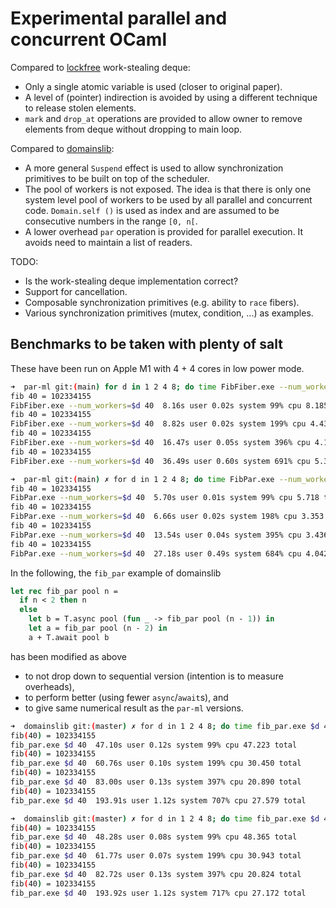 # Experimental parallel and concurrent OCaml

Compared to [lockfree](https://github.com/ocaml-multicore/lockfree)
work-stealing deque:

- Only a single atomic variable is used (closer to original paper).
- A level of (pointer) indirection is avoided by using a different technique to
  release stolen elements.
- `mark` and `drop_at` operations are provided to allow owner to remove elements
  from deque without dropping to main loop.

Compared to [domainslib](https://github.com/ocaml-multicore/domainslib):

- A more general `Suspend` effect is used to allow synchronization primitives to
  be built on top of the scheduler.
- The pool of workers is not exposed. The idea is that there is only one system
  level pool of workers to be used by all parallel and concurrent code.
  `Domain.self ()` is used as index and are assumed to be consecutive numbers in
  the range `[0, n[`.
- A lower overhead `par` operation is provided for parallel execution. It avoids
  need to maintain a list of readers.

TODO:

- Is the work-stealing deque implementation correct?
- Support for cancellation.
- Composable synchronization primitives (e.g. ability to `race` fibers).
- Various synchronization primitives (mutex, condition, ...) as examples.

## Benchmarks to be taken with plenty of salt

These have been run on Apple M1 with 4 + 4 cores in low power mode.

```sh
➜  par-ml git:(main) for d in 1 2 4 8; do time FibFiber.exe --num_workers=$d 40; done
fib 40 = 102334155
FibFiber.exe --num_workers=$d 40  8.16s user 0.02s system 99% cpu 8.185 total
fib 40 = 102334155
FibFiber.exe --num_workers=$d 40  8.82s user 0.02s system 199% cpu 4.437 total
fib 40 = 102334155
FibFiber.exe --num_workers=$d 40  16.47s user 0.05s system 396% cpu 4.165 total
fib 40 = 102334155
FibFiber.exe --num_workers=$d 40  36.49s user 0.60s system 691% cpu 5.366 total
```

```sh
➜  par-ml git:(main) ✗ for d in 1 2 4 8; do time FibPar.exe --num_workers=$d 40; done
fib 40 = 102334155
FibPar.exe --num_workers=$d 40  5.70s user 0.01s system 99% cpu 5.718 total
fib 40 = 102334155
FibPar.exe --num_workers=$d 40  6.66s user 0.02s system 198% cpu 3.353 total
fib 40 = 102334155
FibPar.exe --num_workers=$d 40  13.54s user 0.04s system 395% cpu 3.436 total
fib 40 = 102334155
FibPar.exe --num_workers=$d 40  27.18s user 0.49s system 684% cpu 4.042 total
```

In the following, the `fib_par` example of domainslib

```ocaml
let rec fib_par pool n =
  if n < 2 then n
  else
    let b = T.async pool (fun _ -> fib_par pool (n - 1)) in
    let a = fib_par pool (n - 2) in
    a + T.await pool b
```

has been modified as above

- to not drop down to sequential version (intention is to measure overheads),
- to perform better (using fewer `async`/`await`s), and
- to give same numerical result as the `par-ml` versions.

```sh
➜  domainslib git:(master) ✗ for d in 1 2 4 8; do time fib_par.exe $d 40; done
fib(40) = 102334155
fib_par.exe $d 40  47.10s user 0.12s system 99% cpu 47.223 total
fib(40) = 102334155
fib_par.exe $d 40  60.76s user 0.10s system 199% cpu 30.450 total
fib(40) = 102334155
fib_par.exe $d 40  83.00s user 0.13s system 397% cpu 20.890 total
fib(40) = 102334155
fib_par.exe $d 40  193.91s user 1.12s system 707% cpu 27.579 total
```

```sh
➜  domainslib git:(master) ✗ for d in 1 2 4 8; do time fib_par.exe $d 40; done
fib(40) = 102334155
fib_par.exe $d 40  48.28s user 0.08s system 99% cpu 48.365 total
fib(40) = 102334155
fib_par.exe $d 40  61.77s user 0.07s system 199% cpu 30.943 total
fib(40) = 102334155
fib_par.exe $d 40  82.72s user 0.13s system 397% cpu 20.824 total
fib(40) = 102334155
fib_par.exe $d 40  193.92s user 1.12s system 717% cpu 27.172 total
```
